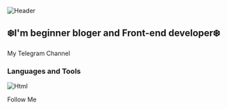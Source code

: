 ![Header](https://github.com/nelstan/Nelstan/blob/main/assets/40add08405dd875431b858f2a0419224.gif)

## ❄️I'm beginner bloger and Front-end developer❄️

My Telegram Channel

### Languages and Tools

![Html](https://avatars.mds.yandex.net/i?id=13aeb42fc556be349abeb6d41443f52c_l-7665183-images-thumbs&n=13)

Follow Me

